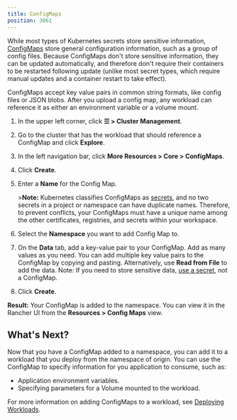 ```yaml
---
title: ConfigMaps
position: 3061
---
```


While most types of Kubernetes secrets store sensitive information, [ConfigMaps](https://kubernetes.io/docs/tasks/configure-pod-container/configure-pod-configmap/) store general configuration information, such as a group of config files. Because ConfigMaps don't store sensitive information, they can be updated automatically, and therefore don't require their containers to be restarted following update (unlike most secret types, which require manual updates and a container restart to take effect).

ConfigMaps accept key value pairs in common string formats, like config files or JSON blobs. After you upload a config map, any workload can reference it as either an environment variable or a volume mount.

1. In the upper left corner, click **☰ \> Cluster Management**.
1. Go to the cluster that has the workload that should reference a ConfigMap and click **Explore**.
1. In the left navigation bar, click **More Resources \> Core \> ConfigMaps**.
1. Click **Create**.
1. Enter a **Name** for the Config Map.

    \>**Note:** Kubernetes classifies ConfigMaps as [secrets](https://kubernetes.io/docs/concepts/configuration/secret/), and no two secrets in a project or namespace can have duplicate names. Therefore, to prevent conflicts, your ConfigMaps must have a unique name among the other certificates, registries, and secrets within your workspace.

1. Select the **Namespace** you want to add Config Map to.

1. On the **Data** tab, add a key-value pair to your ConfigMap. Add as many values as you need.  You can add multiple key value pairs to the ConfigMap by copying and pasting. Alternatively, use **Read from File** to add the data. Note: If you need to store sensitive data, [use a secret](https://rancher.com/docs/rancher/v2.6/en/k8s-in-rancher/secrets/), not a ConfigMap.
1. Click **Create**.

**Result:** Your ConfigMap is added to the namespace. You can view it in the Rancher UI from the **Resources \> Config Maps** view.

## What's Next?

Now that you have a ConfigMap added to a namespace, you can add it to a workload that you deploy from the namespace of origin. You can use the ConfigMap to specify information for you application to consume, such as:

- Application environment variables.
- Specifying parameters for a Volume mounted to the workload.

For more information on adding ConfigMaps to a workload, see [Deploying Workloads](https://rancher.com/docs/rancher/v2.6/en/k8s-in-rancher/workloads/deploy-workloads/).
